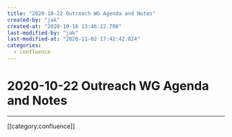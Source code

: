 ```yaml
---
title: "2020-10-22 Outreach WG Agenda and Notes"
created-by: "jak"
created-at: "2020-10-16 13:46:22.708"
last-modified-by: "jak"
last-modified-at: "2020-11-02 17:42:42.024"
categories:
  - confluence
---
```


# 2020-10-22 Outreach WG Agenda and Notes


---

[[category.confluence]]

